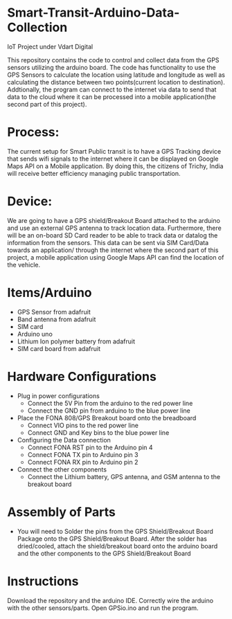# Smart-Transit-Arduino-Data-Collection
IoT Project under Vdart Digital

This repository contains the code to control and collect data from the GPS sensors utilizing the arduino board. The code has functionality to use the GPS Sensors to calculate the location using latitude and longitude as well as calculating the distance between two points(current location to destination). Addtionally, the program can connect to the internet via data to send that data to the cloud where it can be processed into a mobile application(the second part of this project).

# Process: 
The current setup for Smart Public transit is to have a GPS Tracking device that sends wifi signals to the internet where it can be displayed on Google Maps API on a Mobile application. By doing this, the citizens of Trichy, India will receive better efficiency managing public transportation.

# Device:
We are going to have a GPS shield/Breakout Board attached to the arduino and use an external GPS antenna to track location data. Furthermore, there will be an on-board SD Card reader to be able to track data or datalog the information from the sensors. This data can be sent via SIM Card/Data towards an application/ through the internet where the second part of this project, a mobile application using Google Maps API can find the location of the vehicle.

# Items/Arduino
* GPS Sensor from adafruit
* Band antenna from adafruit
* SIM card
* Arduino uno
* Lithium Ion polymer battery from adafruit
* SIM card board from adafruit

# Hardware Configurations
* Plug in power configurations
  * Connect the 5V Pin from the arduino to the red power line
  * Connect the GND pin from arduino to the blue power line
* Place the FONA 808/GPS Breakout board onto the breadboard
  * Connect VIO pins to the red power line
  * Connect GND and Key bins to the blue power line
* Configuring the Data connection
  * Connect FONA RST pin to the Arduino pin 4
  * Connect FONA TX pin to Arduino pin 3
  * Connect FONA RX pin to Arduino pin 2
* Connect the other components
  * Connect the Lithium battery, GPS antenna, and GSM antenna to the breakout board

# Assembly of Parts 
* You will need to Solder the pins from the GPS Shield/Breakout Board Package onto the GPS Shield/Breakout Board. After the solder has dried/cooled, attach the shield/breakout board onto the arduino board and the other components to the GPS Shield/Breakout Board

# Instructions
Download the repository and the arduino IDE. Correctly wire the arduino with the other sensors/parts. Open GPSio.ino and run the program.


